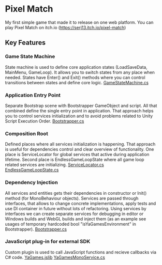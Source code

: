 # Pixel Match

My first simple game that made it to release on one web platform.
You can play Pixel Match on itch.io (https://serj13.itch.io/pixel-match)

## Key Features

### Game State Machine
State machine is used to define core application states (LoadSaveData, MainMenu, GameLoop). It allows you to switch states from any place when needed. 
States have Enter() and Exit() methods where you can control transitions between states and define core logic.
[GameStateMachine.cs](../master/Assets/Scripts/Infrastructure/StateMachine/GameStateMachine.cs)

### Application Entry Point
Separate Bootstrap scene with Bootstrapper GameObject and script. All that combined define the single entry point in application. That approach helps you to control services initialization and to avoid problems related to Unity Script Execution Order.
[Bootstrapper.cs](../master/Assets/Scripts/Infrastructure/Bootstrapper.cs)

### Composition Root
Defined places where all services initialization is happening. That approach is useful for dependencies control and clear overview of functionality.
One place is ServiceLocator for global services that active during application lifetime.
Second place is EndlessGameLoopState where all game loop related services are initializing.
[ServiceLocator.cs](../master/Assets/Scripts/Infrastructure/ServiceLocator.cs)
[EndlessGameLoopState.cs](../master/Assets/Scripts/Infrastructure/StateMachine/EndlessGameLoopState.cs)

### Dependency Injection
All services and entities gets their dependencies in constructor or Init() method (for MonoBehaviour objects).
Services are passed through interfaces, that allows to change concrete implementations, apply tests and use DI container in future without lots of refactoring.
Using services by interfaces we can create separate services for debugging in editor or Windows builds and WebGL builds and inject them (as an example see usages of temporary hardcoded bool "isYaGamesEnvironment" in Bootstrapper).
[Bootstrapper.cs](../master/Assets/Scripts/Infrastructure/Bootstrapper.cs)


### JavaScript plug-in for external SDK
Custom plugin is used to call JavaScript functions and recieve callbacks via C# code.
[YaGames.jslib](../master/Assets/Plugins/YaGames.jslib)
[YaGamesMonoService.cs](../master/Assets/Scripts/Services/Mono/YaGamesMonoService.cs)

